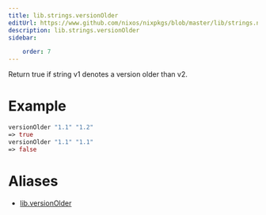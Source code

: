 ```yaml
---
title: lib.strings.versionOlder
editUrl: https://www.github.com/nixos/nixpkgs/blob/master/lib/strings.nix#L972C18
description: lib.strings.versionOlder
sidebar:

    order: 7
---
```


Return true if string v1 denotes a version older than v2.

# Example

```nix
versionOlder "1.1" "1.2"
=> true
versionOlder "1.1" "1.1"
=> false
```


# Aliases

- [lib.versionOlder](reference/lib/lib-versionOlder)



